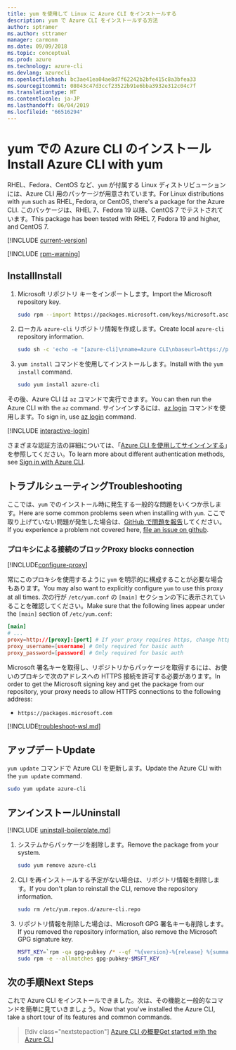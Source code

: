 ```yaml
---
title: yum を使用して Linux に Azure CLI をインストールする
description: yum で Azure CLI をインストールする方法
author: sptramer
ms.author: sttramer
manager: carmonm
ms.date: 09/09/2018
ms.topic: conceptual
ms.prod: azure
ms.technology: azure-cli
ms.devlang: azurecli
ms.openlocfilehash: bc3ae41ea04ae8d7f62242b2bfe415c8a3bfea33
ms.sourcegitcommit: 08043c47d3ccf23522b91e6bba3932e312c04c7f
ms.translationtype: HT
ms.contentlocale: ja-JP
ms.lasthandoff: 06/04/2019
ms.locfileid: "66516294"
---
```

# <a name="install-azure-cli-with-yum"></a><span data-ttu-id="7d4a1-103">yum での Azure CLI のインストール</span><span class="sxs-lookup"><span data-stu-id="7d4a1-103">Install Azure CLI with yum</span></span>

<span data-ttu-id="7d4a1-104">RHEL、Fedora、CentOS など、`yum` が付属する Linux ディストリビューションには、Azure CLI 用のパッケージが用意されています。</span><span class="sxs-lookup"><span data-stu-id="7d4a1-104">For Linux distributions with  `yum` such as RHEL, Fedora, or CentOS, there's a package for the Azure CLI.</span></span> <span data-ttu-id="7d4a1-105">このパッケージは、RHEL 7、Fedora 19 以降、CentOS 7 でテストされています。</span><span class="sxs-lookup"><span data-stu-id="7d4a1-105">This package has been tested with RHEL 7, Fedora 19 and higher, and CentOS 7.</span></span>

[!INCLUDE [current-version](includes/current-version.md)]

[!INCLUDE [rpm-warning](includes/rpm-warning.md)]

## <a name="install"></a><span data-ttu-id="7d4a1-106">Install</span><span class="sxs-lookup"><span data-stu-id="7d4a1-106">Install</span></span>

1. <span data-ttu-id="7d4a1-107">Microsoft リポジトリ キーをインポートします。</span><span class="sxs-lookup"><span data-stu-id="7d4a1-107">Import the Microsoft repository key.</span></span>

   ```bash
   sudo rpm --import https://packages.microsoft.com/keys/microsoft.asc
   ```

2. <span data-ttu-id="7d4a1-108">ローカル `azure-cli` リポジトリ情報を作成します。</span><span class="sxs-lookup"><span data-stu-id="7d4a1-108">Create local `azure-cli` repository information.</span></span>

   ```bash
   sudo sh -c 'echo -e "[azure-cli]\nname=Azure CLI\nbaseurl=https://packages.microsoft.com/yumrepos/azure-cli\nenabled=1\ngpgcheck=1\ngpgkey=https://packages.microsoft.com/keys/microsoft.asc" > /etc/yum.repos.d/azure-cli.repo'
   ```

3. <span data-ttu-id="7d4a1-109">`yum install` コマンドを使用してインストールします。</span><span class="sxs-lookup"><span data-stu-id="7d4a1-109">Install with the `yum install` command.</span></span>

   ```bash
   sudo yum install azure-cli
   ```

<span data-ttu-id="7d4a1-110">その後、Azure CLI は `az` コマンドで実行できます。</span><span class="sxs-lookup"><span data-stu-id="7d4a1-110">You can then run the Azure CLI with the `az` command.</span></span> <span data-ttu-id="7d4a1-111">サインインするには、[az login](/cli/azure/reference-index#az-login) コマンドを使用します。</span><span class="sxs-lookup"><span data-stu-id="7d4a1-111">To sign in, use [az login](/cli/azure/reference-index#az-login) command.</span></span>

[!INCLUDE [interactive-login](includes/interactive-login.md)]

<span data-ttu-id="7d4a1-112">さまざまな認証方法の詳細については、「[Azure CLI を使用してサインインする](authenticate-azure-cli.md)」を参照してください。</span><span class="sxs-lookup"><span data-stu-id="7d4a1-112">To learn more about different authentication methods, see [Sign in with Azure CLI](authenticate-azure-cli.md).</span></span>

## <a name="troubleshooting"></a><span data-ttu-id="7d4a1-113">トラブルシューティング</span><span class="sxs-lookup"><span data-stu-id="7d4a1-113">Troubleshooting</span></span>

<span data-ttu-id="7d4a1-114">ここでは、`yum` でのインストール時に発生する一般的な問題をいくつか示します。</span><span class="sxs-lookup"><span data-stu-id="7d4a1-114">Here are some common problems seen when installing with `yum`.</span></span> <span data-ttu-id="7d4a1-115">ここで取り上げていない問題が発生した場合は、[GitHub で問題を報告](https://github.com/Azure/azure-cli/issues)してください。</span><span class="sxs-lookup"><span data-stu-id="7d4a1-115">If you experience a problem not covered here, [file an issue on github](https://github.com/Azure/azure-cli/issues).</span></span>

### <a name="proxy-blocks-connection"></a><span data-ttu-id="7d4a1-116">プロキシによる接続のブロック</span><span class="sxs-lookup"><span data-stu-id="7d4a1-116">Proxy blocks connection</span></span>

[!INCLUDE[configure-proxy](includes/configure-proxy.md)]

<span data-ttu-id="7d4a1-117">常にこのプロキシを使用するように `yum` を明示的に構成することが必要な場合もあります。</span><span class="sxs-lookup"><span data-stu-id="7d4a1-117">You may also want to explicitly configure `yum` to use this proxy at all times.</span></span> <span data-ttu-id="7d4a1-118">次の行が `/etc/yum.conf` の `[main]` セクションの下に表示されていることを確認してください。</span><span class="sxs-lookup"><span data-stu-id="7d4a1-118">Make sure that the following lines appear under the `[main]` section of `/etc/yum.conf`:</span></span>

```yum.conf
[main]
# ...
proxy=http://[proxy]:[port] # If your proxy requires https, change http->https
proxy_username=[username] # Only required for basic auth
proxy_password=[password] # Only required for basic auth
```

<span data-ttu-id="7d4a1-119">Microsoft 署名キーを取得し、リポジトリからパッケージを取得するには、お使いのプロキシで次のアドレスへの HTTPS 接続を許可する必要があります。</span><span class="sxs-lookup"><span data-stu-id="7d4a1-119">In order to get the Microsoft signing key and get the package from our repository, your proxy needs to allow HTTPS connections to the following address:</span></span>

* `https://packages.microsoft.com`

[!INCLUDE[troubleshoot-wsl.md](includes/troubleshoot-wsl.md)]

## <a name="update"></a><span data-ttu-id="7d4a1-120">アップデート</span><span class="sxs-lookup"><span data-stu-id="7d4a1-120">Update</span></span>

<span data-ttu-id="7d4a1-121">`yum update` コマンドで Azure CLI を更新します。</span><span class="sxs-lookup"><span data-stu-id="7d4a1-121">Update the Azure CLI with the `yum update` command.</span></span>

```bash
sudo yum update azure-cli
```

## <a name="uninstall"></a><span data-ttu-id="7d4a1-122">アンインストール</span><span class="sxs-lookup"><span data-stu-id="7d4a1-122">Uninstall</span></span>

[!INCLUDE [uninstall-boilerplate.md](includes/uninstall-boilerplate.md)]

1. <span data-ttu-id="7d4a1-123">システムからパッケージを削除します。</span><span class="sxs-lookup"><span data-stu-id="7d4a1-123">Remove the package from your system.</span></span>

   ```bash
   sudo yum remove azure-cli
   ```

2. <span data-ttu-id="7d4a1-124">CLI を再インストールする予定がない場合は、リポジトリ情報を削除します。</span><span class="sxs-lookup"><span data-stu-id="7d4a1-124">If you don't plan to reinstall the CLI, remove the repository information.</span></span>

   ```bash
   sudo rm /etc/yum.repos.d/azure-cli.repo
   ```

3. <span data-ttu-id="7d4a1-125">リポジトリ情報を削除した場合は、Microsoft GPG 署名キーも削除します。</span><span class="sxs-lookup"><span data-stu-id="7d4a1-125">If you removed the repository information, also remove the Microsoft GPG signature key.</span></span>

   ```bash
   MSFT_KEY=`rpm -qa gpg-pubkey /* --qf "%{version}-%{release} %{summary}\n" | grep Microsoft | awk '{print $1}'`
   sudo rpm -e --allmatches gpg-pubkey-$MSFT_KEY
   ```

## <a name="next-steps"></a><span data-ttu-id="7d4a1-126">次の手順</span><span class="sxs-lookup"><span data-stu-id="7d4a1-126">Next Steps</span></span>

<span data-ttu-id="7d4a1-127">これで Azure CLI をインストールできました。次は、その機能と一般的なコマンドを簡単に見ていきましょう。</span><span class="sxs-lookup"><span data-stu-id="7d4a1-127">Now that you've installed the Azure CLI, take a short tour of its features and common commands.</span></span>

> [!div class="nextstepaction"]
> [<span data-ttu-id="7d4a1-128">Azure CLI の概要</span><span class="sxs-lookup"><span data-stu-id="7d4a1-128">Get started with the Azure CLI</span></span>](get-started-with-azure-cli.md)

